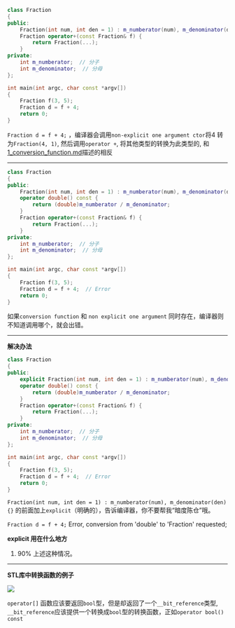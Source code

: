 
```cpp
class Fraction
{
public:
    Fraction(int num, int den = 1) : m_numberator(num), m_denominator(den) {}
    Fraction operator+(const Fraction& f) {
        return Fraction(...);
    }
private:
    int m_numberator;  // 分子
    int m_denominator;  // 分母
};

int main(int argc, char const *argv[])
{
    Fraction f(3, 5);
    Fraction d = f + 4;
    return 0;
}
```

`Fraction d = f + 4;` ，编译器会调用`non-explicit one argument ctor`将4 转为`Fraction(4, 1)`, 然后调用`operator +`, 将其他类型的转换为此类型的, 和 <a href="../01_conversion_function">1_conversion_function.md</a>描述的相反


------------------------------------------

```cpp
class Fraction
{
public:
    Fraction(int num, int den = 1) : m_numberator(num), m_denominator(den) {}
    operator double() const {
        return (double)m_numberator / m_denominator;
    }
    Fraction operator+(const Fraction& f) {
        return Fraction(...);
    }
private:
    int m_numberator;  // 分子
    int m_denominator;  // 分母
};

int main(int argc, char const *argv[])
{
    Fraction f(3, 5);
    Fraction d = f + 4;  // Error
    return 0;
}
```

如果`conversion function` 和 `non explicit one argument` 同时存在，编译器则不知道调用哪个，就会出错。


------------------------------
**解决办法**

```cpp
class Fraction
{
public:
    explicit Fraction(int num, int den = 1) : m_numberator(num), m_denominator(den) {}
    operator double() const {
        return (double)m_numberator / m_denominator;
    }
    Fraction operator+(const Fraction& f) {
        return Fraction(...);
    }
private:
    int m_numberator;  // 分子
    int m_denominator;  // 分母
};

int main(int argc, char const *argv[])
{
    Fraction f(3, 5);
    Fraction d = f + 4;  // Error
    return 0;
}
```

`Fraction(int num, int den = 1) : m_numberator(num), m_denominator(den) {}` 的前面加上`explicit`（明确的），告诉编译器，你不要帮我“暗度陈仓”哦。

`Fraction d = f + 4;` Error, conversion from 'double' to 'Fraction' requested;


**explicit 用在什么地方**

1. 90% 上述这种情况。


---------------------------------------------------

**STL库中转换函数的例子**

<img src="../../images/conversion_function.png">

`operator[]` 函数应该要返回`bool`型，但是却返回了一个`__bit_reference`类型, `__bit_reference`应该提供一个转换成`bool`型的转换函数，正如`operator bool() const`
